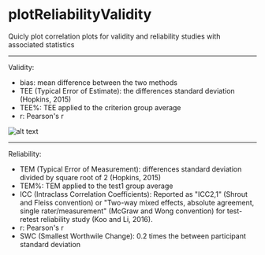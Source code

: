 # plotReliabilityValidity
Quicly plot correlation plots for validity and reliability studies with associated statistics

______________________________________
Validity:
- bias: mean difference between the two methods
- TEE (Typical Error of Estimate): the differences standard deviation                                 (Hopkins, 2015)
- TEE%: TEE applied to the criterion group average
- r: Pearson's r

![alt text](https://github.com/PabRD/plotReliabilityValidity/blob/main/gitHub_Exemple2.png)


___________________________________
Reliability:
- TEM (Typical Error of Measurement): differences standard deviation divided by square root of 2      (Hopkins, 2015)
- TEM%: TEM applied to the test1 group average
- ICC (Intraclass Correlation Coefficients): Reported as "ICC2,1" (Shrout and Fleiss convention) or "Two-way mixed effects, absolute agreement, single rater/measurement" (McGraw and Wong convention) for test-retest reliability study (Koo and Li, 2016).
- r: Pearson's r
- SWC (Smallest Worthwile Change): 0.2 times the between participant standard deviation

